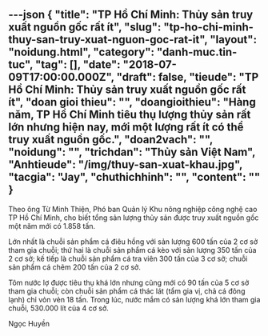 ---json
{
    "title": "TP Hồ Chí Minh: Thủy sản truy xuất nguồn gốc rất ít",
    "slug": "tp-ho-chi-minh-thuy-san-truy-xuat-nguon-goc-rat-it",
    "layout": "noidung.html",
    "category": "danh-muc.tin-tuc",
    "tag": [],
    "date": "2018-07-09T17:00:00.000Z",
    "draft": false,
    "tieude": "TP Hồ Chí Minh: Thủy sản truy xuất nguồn gốc rất ít",
    "doan gioi thieu": "",
    "doangioithieu": "Hàng năm, TP Hồ Chí Minh tiêu thụ lượng thủy sản rất lớn nhưng hiện nay, mới một lượng rất ít có thể truy xuất nguồn gốc.",
    "doan2vach": "",
    "noidung": "",
    "trichdan": "Thủy sản Việt Nam",
    "Anhtieude": "/img/thuy-san-xuat-khau.jpg",
    "tacgia": "Jay",
    "chuthichhinh": "",
    "__content__": ""
}
---
<p><span style="font-size:14px">Theo &ocirc;ng Từ Minh Thiện, Ph&oacute; ban Quản l&yacute; Khu n&ocirc;ng nghiệp c&ocirc;ng nghệ cao TP Hồ Ch&iacute; Minh, cho biết tổng sản lượng thủy sản được truy xuất nguồn gốc một năm mới c&oacute; 1.858 tấn.</span></p>

<p><span style="font-size:14px">Lớn nhất l&agrave; chuỗi sản phẩm c&aacute; đi&ecirc;u hồng với sản lượng 600 tấn của 2 cơ sở tham gia chuỗi; thứ hai l&agrave; chuỗi sản phẩm c&aacute; k&egrave;o với sản lượng 350 tấn của 2 cơ sở; kế tiếp l&agrave; chuỗi sản phẩm c&aacute; tra vi&ecirc;n 300 tấn của 3 cơ sở; chuỗi sản phẩm c&aacute; chẽm 200 tấn của 2 cơ sở. </span></p>

<p><span style="font-size:14px">T&ocirc;m nước lợ được ti&ecirc;u thụ kh&aacute; lớn nhưng cũng mới c&oacute; 90 tấn của 5 cơ sở tham gia chuỗi; c&ograve;n chuỗi sản phẩm c&aacute; th&aacute;c l&aacute;t (tẩm gia vị, chả c&aacute; đ&ocirc;ng lạnh) chỉ vỏn vẻn 18 tấn. Trong l&uacute;c, nước mắm c&oacute; sản lượng kh&aacute; lớn tham gia chuỗi, 530.000 l&iacute;t của 4 cơ sở.</span></p>

<p><span style="font-size:14px">Ngọc Huyền</span></p>
